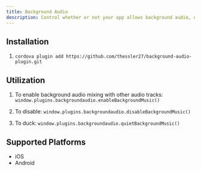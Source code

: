 ```yaml
---
title: Background Audio
description: Control whether or not your app allows background audio, dynamically.
---
```


## Installation

1. `cordova plugin add https://github.com/thessler27/background-audio-plugin.git`

## Utilization

1. To enable background audio mixing with other audio tracks: `window.plugins.backgroundaudio.enableBackgroundMusic()`

2. To disable: `window.plugins.backgroundaudio.disableBackgroundMusic()`

3. To duck: `window.plugins.backgroundaudio.quietBackgroundMusic()`



Supported Platforms
-------------------

- iOS
- Android
